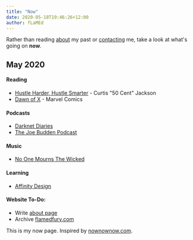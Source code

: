 ```yaml
---
title: "Now"
date: 2020-05-18T19:46:26+12:00
author: fLaMEd
---
```


Rather than reading [about](/about/) my past or [contacting](/contact/) me, take a look at what's going on **now**.

## May 2020

#### Reading
* [Hustle Harder, Hustle Smarter](https://isbndb.com/book/9780062953803 "Hustle Harder, Hustle Smarter") - Curtis "50 Cent" Jackson  
* [Dawn of X](https://en.wikipedia.org/wiki/Dawn_of_X "Dawn of X") - Marvel Comics

#### Podcasts
* [Darknet Diaries](https://darknetdiaries.com/ "Darknet Diaries")  
* [The Joe Budden Podcast](https://joebuddenpod.com/ "The Joe Budden Podcast")

#### Music
* [No One Mourns The Wicked](https://bigghostlimited.bandcamp.com/album/no-one-mourns-the-wicked "No One Mourns The Wicked")

#### Learning
* [Affinity Design](https://affinity.serif.com/en-gb/designer/)

#### Website To-Do:
* Write [about page](/about/)
* Archive [flamedfury.com](https://flamedfury.com)

This is my now page. Inspired by [nownownow.com](https://nownownow.com/about). 
 
